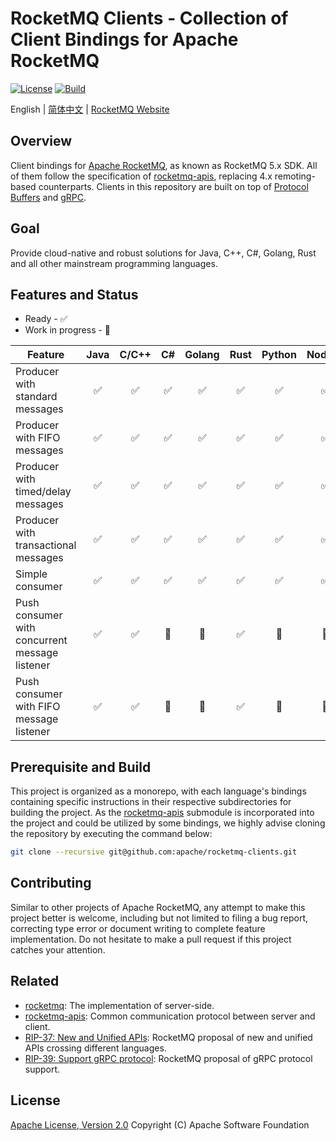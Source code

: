 # RocketMQ Clients - Collection of Client Bindings for Apache RocketMQ

[![License][license-image]][license-url] [![Build][build-image]][build-url]

English | [简体中文](README-CN.md) | [RocketMQ Website](https://rocketmq.apache.org/)

## Overview

Client bindings for [Apache RocketMQ](https://rocketmq.apache.org/), as known as RocketMQ 5.x SDK. All of them follow the specification of [rocketmq-apis](https://github.com/apache/rocketmq-apis), replacing 4.x remoting-based counterparts. Clients in this repository are built on top of [Protocol Buffers](https://developers.google.com/protocol-buffers) and [gRPC](https://grpc.io/).

## Goal

Provide cloud-native and robust solutions for Java, C++, C#, Golang, Rust and all other mainstream programming languages.

## Features and Status

* Ready - ✅
* Work in progress - 🚧

| Feature                                        | Java  | C/C++ |  C#   | Golang | Rust  | Python | Node.js |  PHP  |
| ---------------------------------------------- | :---: | :---: | :---: | :----: | :---: | :----: | :-----: | :---: |
| Producer with standard messages                |   ✅   |   ✅   |   ✅   |   ✅    |   ✅   |   ✅    |    ✅    |   🚧   |
| Producer with FIFO messages                    |   ✅   |   ✅   |   ✅   |   ✅    |   ✅   |   ✅    |    ✅    |   🚧   |
| Producer with timed/delay messages             |   ✅   |   ✅   |   ✅   |   ✅    |   ✅   |   ✅    |    ✅    |   🚧   |
| Producer with transactional messages           |   ✅   |   ✅   |   ✅   |   ✅    |   ✅   |   ✅    |    ✅    |   🚧   |
| Simple consumer                                |   ✅   |   ✅   |   ✅   |   ✅    |   ✅   |   ✅    |    ✅    |   🚧   |
| Push consumer with concurrent message listener |   ✅   |   ✅   |   🚧   |   🚧    |   ✅   |   🚧    |    🚧    |   🚧   |
| Push consumer with FIFO message listener       |   ✅   |   ✅   |   🚧   |   🚧    |   ✅   |   🚧    |    🚧    |   🚧   |

## Prerequisite and Build

This project is organized as a monorepo, with each language's bindings containing specific instructions in their respective subdirectories for building the project. As the [rocketmq-apis](https://github.com/apache/rocketmq-apis) submodule is incorporated into the project and could be utilized by some bindings, we highly advise cloning the repository by executing the command below:

```sh
git clone --recursive git@github.com:apache/rocketmq-clients.git
```

## Contributing

Similar to other projects of Apache RocketMQ, any attempt to make this project better is welcome, including but not limited to filing a bug report, correcting type error or document writing to complete feature implementation. Do not hesitate to make a pull request if this project catches your attention.

## Related

* [rocketmq](https://github.com/apache/rocketmq): The implementation of server-side.
* [rocketmq-apis](https://github.com/apache/rocketmq-apis): Common communication protocol between server and client.
* [RIP-37: New and Unified APIs](https://shimo.im/docs/m5kv92OeRRU8olqX): RocketMQ proposal of new and unified APIs crossing different languages.
* [RIP-39: Support gRPC protocol](https://shimo.im/docs/gXqmeEPYgdUw5bqo): RocketMQ proposal of gRPC protocol support.

## License

[Apache License, Version 2.0](http://www.apache.org/licenses/LICENSE-2.0.html) Copyright (C) Apache Software Foundation

[license-image]: https://img.shields.io/badge/license-Apache%202-4EB1BA.svg
[license-url]: https://www.apache.org/licenses/LICENSE-2.0.html
[build-image]: https://github.com/apache/rocketmq-clients/actions/workflows/build.yml/badge.svg
[build-url]: https://github.com/apache/rocketmq-clients/actions/workflows/build.yml
